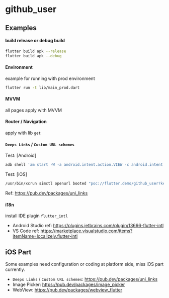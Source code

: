# github_user

## Examples

#### build release or debug build
```bash
flutter build apk --release
flutter build apk --debug
```

#### Environment
example for running with prod environment
```bash
flutter run -t lib/main_prod.dart
```

#### MVVM
all pages apply with MVVM

#### Router / Navigation
apply with lib `get`

#### `Deeps Links` / `Custom URL schemes`
Test: [Android]
```bash
adb shell 'am start -W -a android.intent.action.VIEW -c android.intent.category.BROWSABLE -d "poc://flutter.demo/github_user?keyword=wcl"'
```

Test: [iOS]
```bash
/usr/bin/xcrun simctl openurl booted "poc://flutter.demo/github_user?keyword=wcl"
```

Ref: https://pub.dev/packages/uni_links

#### i18n
install IDE plugin `flutter_intl`
- Android Studio ref: https://plugins.jetbrains.com/plugin/13666-flutter-intl
- VS Code ref: https://marketplace.visualstudio.com/items?itemName=localizely.flutter-intl

## iOS Part

Some examples need configuration or coding at platform side, miss iOS part currently.

- `Deeps Links` / `Custom URL schemes`: https://pub.dev/packages/uni_links
- Image Picker: https://pub.dev/packages/image_picker
- WebView: https://pub.dev/packages/webview_flutter
